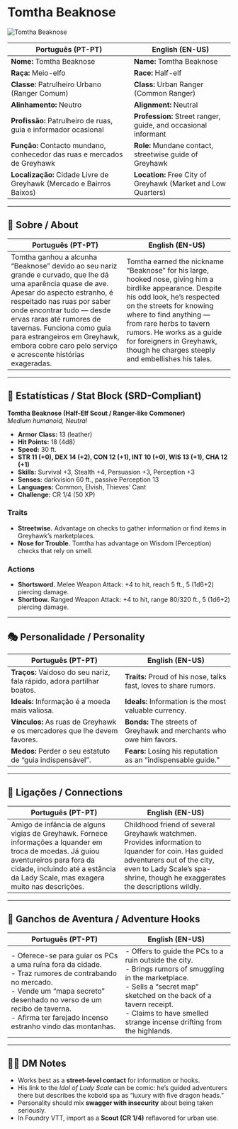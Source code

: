 # Tomtha Beaknose

![Tomtha Beaknose](assets/npc/npc_blank.png)

| **Português (PT-PT)** | **English (EN-US)** |
| --------------------- | ------------------- |
| **Nome:** Tomtha Beaknose | **Name:** Tomtha Beaknose |
| **Raça:** Meio-elfo | **Race:** Half-elf |
| **Classe:** Patrulheiro Urbano (Ranger Comum) | **Class:** Urban Ranger (Common Ranger) |
| **Alinhamento:** Neutro | **Alignment:** Neutral |
| **Profissão:** Patrulheiro de ruas, guia e informador ocasional | **Profession:** Street ranger, guide, and occasional informant |
| **Função:** Contacto mundano, conhecedor das ruas e mercados de Greyhawk | **Role:** Mundane contact, streetwise guide of Greyhawk |
| **Localização:** Cidade Livre de Greyhawk (Mercado e Bairros Baixos) | **Location:** Free City of Greyhawk (Market and Low Quarters) |

---

## 📖 Sobre / About

| **Português (PT-PT)** | **English (EN-US)** |
| --------------------- | ------------------- |
| Tomtha ganhou a alcunha “Beaknose” devido ao seu nariz grande e curvado, que lhe dá uma aparência quase de ave. Apesar do aspecto estranho, é respeitado nas ruas por saber onde encontrar tudo — desde ervas raras até rumores de tavernas. Funciona como guia para estrangeiros em Greyhawk, embora cobre caro pelo serviço e acrescente histórias exageradas. | Tomtha earned the nickname “Beaknose” for his large, hooked nose, giving him a birdlike appearance. Despite his odd look, he’s respected on the streets for knowing where to find anything — from rare herbs to tavern rumors. He works as a guide for foreigners in Greyhawk, though he charges steeply and embellishes his tales. |

---

## 🧩 Estatísticas / Stat Block (SRD-Compliant)

**Tomtha Beaknose (Half-Elf Scout / Ranger-like Commoner)**  
*Medium humanoid, Neutral*

- **Armor Class:** 13 (leather)  
- **Hit Points:** 18 (4d8)  
- **Speed:** 30 ft.  
- **STR 11 (+0), DEX 14 (+2), CON 12 (+1), INT 10 (+0), WIS 13 (+1), CHA 12 (+1)**  
- **Skills:** Survival +3, Stealth +4, Persuasion +3, Perception +3  
- **Senses:** darkvision 60 ft., passive Perception 13  
- **Languages:** Common, Elvish, Thieves’ Cant  
- **Challenge:** CR 1/4 (50 XP)  

### Traits
- **Streetwise.** Advantage on checks to gather information or find items in Greyhawk’s marketplaces.  
- **Nose for Trouble.** Tomtha has advantage on Wisdom (Perception) checks that rely on smell.  

### Actions
- **Shortsword.** Melee Weapon Attack: +4 to hit, reach 5 ft., 5 (1d6+2) piercing damage.  
- **Shortbow.** Ranged Weapon Attack: +4 to hit, range 80/320 ft., 5 (1d6+2) piercing damage.  

---

## 🎭 Personalidade / Personality

| **Português (PT-PT)** | **English (EN-US)** |
| --------------------- | ------------------- |
| **Traços:** Vaidoso do seu nariz, fala rápido, adora partilhar boatos. | **Traits:** Proud of his nose, talks fast, loves to share rumors. |
| **Ideais:** Informação é a moeda mais valiosa. | **Ideals:** Information is the most valuable currency. |
| **Vínculos:** As ruas de Greyhawk e os mercadores que lhe devem favores. | **Bonds:** The streets of Greyhawk and merchants who owe him favors. |
| **Medos:** Perder o seu estatuto de “guia indispensável”. | **Fears:** Losing his reputation as an “indispensable guide.” |

---

## 🔗 Ligações / Connections

| **Português (PT-PT)** | **English (EN-US)** |
| --------------------- | ------------------- |
| Amigo de infância de alguns vigias de Greyhawk. Fornece informações a Iquander em troca de moedas. Já guiou aventureiros para fora da cidade, incluindo até a estância da Lady Scale, mas exagera muito nas descrições. | Childhood friend of several Greyhawk watchmen. Provides information to Iquander for coin. Has guided adventurers out of the city, even to Lady Scale’s spa-shrine, though he exaggerates the descriptions wildly. |

---

## 🎲 Ganchos de Aventura / Adventure Hooks

| **Português (PT-PT)** | **English (EN-US)** |
| --------------------- | ------------------- |
| - Oferece-se para guiar os PCs a uma ruína fora da cidade.<br>- Traz rumores de contrabando no mercado.<br>- Vende um “mapa secreto” desenhado no verso de um recibo de taverna.<br>- Afirma ter farejado incenso estranho vindo das montanhas. | - Offers to guide the PCs to a ruin outside the city.<br>- Brings rumors of smuggling in the marketplace.<br>- Sells a “secret map” sketched on the back of a tavern receipt.<br>- Claims to have smelled strange incense drifting from the highlands. |

---

## 🧑‍💻 DM Notes

- Works best as a **street-level contact** for information or hooks.  
- His link to the *Idol of Lady Scale* can be comic: he’s guided adventurers there but describes the kobold spa as “luxury with five dragon heads.”  
- Personality should mix **swagger with insecurity** about being taken seriously.  
- In Foundry VTT, import as a **Scout (CR 1/4)** reflavored for urban use.  
